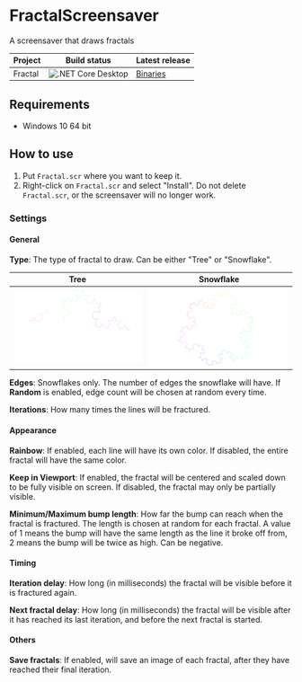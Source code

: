 # FractalScreensaver
A screensaver that draws fractals

| Project   | Build status            | Latest release |
| --------- | ----------------------- | -------------- |
| Fractal   | ![.NET Core Desktop][1] | [Binaries][2]  |

## Requirements
- Windows 10 64 bit

## How to use
1. Put `Fractal.scr` where you want to keep it.
2. Right-click on `Fractal.scr` and select "Install". Do not delete `Fractal.scr`, or the screensaver will no longer work.

### Settings
#### General
**Type**: The type of fractal to draw. Can be either "Tree" or "Snowflake".

| Tree       | Snowflake       |
| ---------- | --------------- |
| [<img src="md_type_tree.png" alt="Tree" width="400">][3] | [<img src="md_type_snowflake.png" alt="Snowflake" width="400">][4] |

**Edges**: Snowflakes only. The number of edges the snowflake will have. If **Random** is enabled, edge count will be chosen at random every time.

**Iterations**: How many times the lines will be fractured.

#### Appearance
**Rainbow**: If enabled, each line will have its own color. If disabled, the entire fractal will have the same color.

**Keep in Viewport**: If enabled, the fractal will be centered and scaled down to be fully visible on screen. If disabled, the fractal may only be partially visible.

**Minimum/Maximum bump length**: How far the bump can reach when the fractal is fractured. The length is chosen at random for each fractal. A value of 1 means the bump will have the same length as the line it broke off from, 2 means the bump will be twice as high. Can be negative.

#### Timing
**Iteration delay**: How long (in milliseconds) the fractal will be visible before it is fractured again.

**Next fractal delay**: How long (in milliseconds) the fractal will be visible after it has reached its last iteration, and before the next fractal is started.

#### Others
**Save fractals**: If enabled, will save an image of each fractal, after they have reached their final iteration.


  [1]: https://github.com/Nolonar/FractalScreensaver/workflows/.NET%20Core%20Desktop/badge.svg
  [2]: https://github.com/Nolonar/FractalScreensaver/releases/latest/download/Fractal.scr
  [3]: md_type_tree.png
  [4]: md_type_snowflake.png
